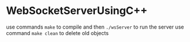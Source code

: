 # WebSocketServerUsingC++

use commands `make` to compile and then `./wsServer` to run the server
use command `make clean` to delete old objects
